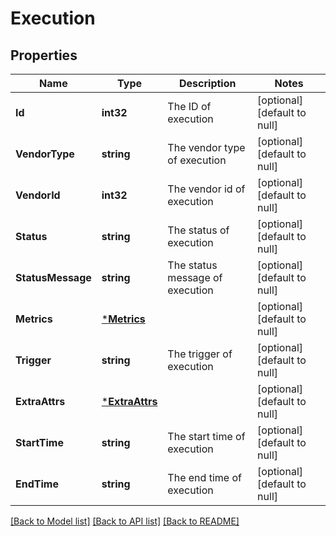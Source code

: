 # Execution

## Properties
Name | Type | Description | Notes
------------ | ------------- | ------------- | -------------
**Id** | **int32** | The ID of execution | [optional] [default to null]
**VendorType** | **string** | The vendor type of execution | [optional] [default to null]
**VendorId** | **int32** | The vendor id of execution | [optional] [default to null]
**Status** | **string** | The status of execution | [optional] [default to null]
**StatusMessage** | **string** | The status message of execution | [optional] [default to null]
**Metrics** | [***Metrics**](Metrics.md) |  | [optional] [default to null]
**Trigger** | **string** | The trigger of execution | [optional] [default to null]
**ExtraAttrs** | [***ExtraAttrs**](ExtraAttrs.md) |  | [optional] [default to null]
**StartTime** | **string** | The start time of execution | [optional] [default to null]
**EndTime** | **string** | The end time of execution | [optional] [default to null]

[[Back to Model list]](../README.md#documentation-for-models) [[Back to API list]](../README.md#documentation-for-api-endpoints) [[Back to README]](../README.md)


